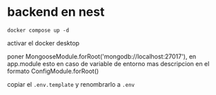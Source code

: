 # backend en nest

``````
docker compose up -d
``````

activar el docker desktop

poner 
    MongooseModule.forRoot('mongodb://localhost:27017'),
    en app.module 
esto en caso de variable de entorno mas descripcion en el formato 
ConfigModule.forRoot()

copiar el ```.env.template``` y renombrarlo a ```.env```